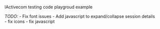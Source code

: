 lActivecom testing code playgroud example

  *TODO:*
    -  Fix font issues
	-  Add javascript to expand/collapse session details
	- fix icons
	- fix javascript	
